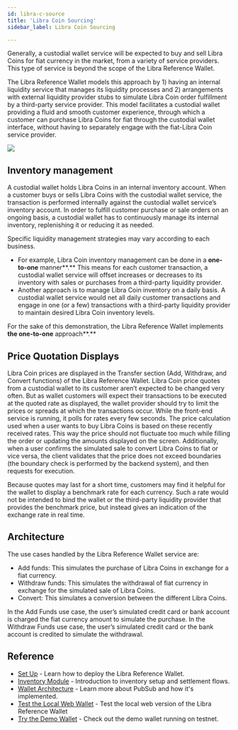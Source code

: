 ```yaml
---
id: libra-c-source
title: 'Libra Coin Sourcing'
sidebar_label: Libra Coin Sourcing

---
```


Generally, a custodial wallet service will be expected to buy and sell Libra Coins for fiat currency in the market, from a variety of service providers. This type of service is beyond the scope of the Libra Reference Wallet. 

The Libra Reference Wallet models this approach by 1) having an internal liquidity service that manages its liquidity processes and 2) arrangements with external liquidity provider stubs to simulate Libra Coin order fulfillment by a third-party service provider. This model facilitates a custodial wallet providing a fluid and smooth customer experience, through which a customer can purchase Libra Coins for fiat through the custodial wallet interface, without having to separately engage with the fiat-Libra Coin service provider. 

![](/img/docs/libra-c-sourcing.svg)



## Inventory management

A custodial wallet holds Libra Coins in an internal inventory account. When a customer buys or sells Libra Coins with the custodial wallet service, the transaction is performed internally against the custodial wallet service’s inventory account. In order to fulfill customer purchase or sale orders on an ongoing basis, a custodial wallet has to continuously manage its internal inventory, replenishing it or reducing it as needed. 

Specific liquidity management strategies may vary according to each business.

* For example, Libra Coin inventory management can be done in a **one-to-one** manner**.** This means for each customer transaction, a custodial wallet service will offset increases or decreases to its inventory with sales or purchases from a third-party liquidity provider. 
* Another approach is to manage Libra Coin inventory on a daily basis. A custodial wallet service would net all daily customer transactions and engage in one (or a few) transactions with a third-party liquidity provider to maintain desired Libra Coin inventory levels. 



For the sake of this demonstration, the Libra Reference Wallet implements **the one-to-one** approach**.** 



## Price Quotation Displays

Libra Coin prices are displayed in the Transfer section (Add, Withdraw, and Convert functions) of the Libra Reference Wallet. Libra Coin price quotes from a custodial wallet to its customer aren’t expected to be changed very often. But as wallet customers will expect their transactions to be executed at the quoted rate as displayed, the wallet provider should try to limit the prices or spreads at which the transactions occur. While the front-end service is running, it polls for rates every few seconds. The price calculation used when a user wants to buy Libra Coins is based on these recently received rates. This way the price should not fluctuate too much while filling the order or updating the amounts displayed on the screen. Additionally, when a user confirms the simulated sale to convert Libra Coins to fiat or vice versa, the client validates that the price does not exceed boundaries (the boundary check is performed by the backend system), and then requests for execution.

Because quotes may last for a short time, customers may find it helpful for the wallet to display a benchmark rate for each currency. Such a rate would not be intended to bind the wallet or the third-party liquidity provider that provides the benchmark price, but instead gives an indication of the exchange rate in real time. 



## Architecture

The use cases handled by the Libra Reference Wallet service are:

* Add funds: This simulates the purchase of Libra Coins in exchange for a fiat currency.
* Withdraw funds: This simulates the withdrawal of fiat currency in exchange for the simulated sale of Libra Coins.
* Convert: This simulates a conversion between the different Libra Coins.

In the Add Funds use case, the user’s simulated credit card or bank account is charged the fiat currency amount to simulate the purchase. In the Withdraw Funds use case, the user’s simulated credit card or the bank account is credited to simulate the withdrawal.



## Reference

* [Set Up](set-up-reference-wallet.md) - Learn how to deploy the Libra Reference Wallet.
* [Inventory Module](inventory-mod.md) - Introduction to inventory setup and settlement flows. 
* [Wallet Architecture](wallet-arch.md) - Learn more about PubSub and how it's implemented.
* [Test the Local Web Wallet](try-local-web-wallet.md) - Test the local web version of the Libra Reference Wallet
* [Try the Demo Wallet](public-demo-wallet.md) - Check out the demo wallet running on testnet. 